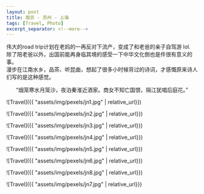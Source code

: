 ```yaml
---
layout: post
title: 南京 - 苏州 - 上海
tags: [Travel, Photo]
excerpt_separator: <!--more-->
---
```


伟大的road trip计划在老妈的一再反对下流产，变成了和老爸的亲子自驾游 lol.      
除了陪老爸以外，出国前能再身临其境的感受一下中华文化倒也是件很有意义的事。   
漫步在江南水乡，品茶、听昆曲，想起了很多小时候背过的诗词，才感慨原来诗人们写的是这种感觉。   
<!--more-->  
  
<p style="text-align: center;">
“烟笼寒水月笼沙，夜泊秦淮近酒家。商女不知亡国恨，隔江犹唱后庭花。”
</p>
    

![Travel]({{ "assets/img/pexels/jn1.jpg" | relative_url}})


![Travel]({{ "assets/img/pexels/jn2.jpg" | relative_url}})


![Travel]({{ "assets/img/pexels/jn3.jpg" | relative_url}})


![Travel]({{ "assets/img/pexels/jn4.jpg" | relative_url}})


![Travel]({{ "assets/img/pexels/jn5.jpg" | relative_url}})


![Travel]({{ "assets/img/pexels/jn6.jpg" | relative_url}})


![Travel]({{ "assets/img/pexels/jn8.jpg" | relative_url}})


![Travel]({{ "assets/img/pexels/jn7.jpg" | relative_url}})
